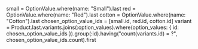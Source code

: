 small = OptionValue.where(name: "Small").last
red = OptionValue.where(name: "Red").last
cotton = OptionValue.where(name: "Cotton").last
 chosen_option_value_ids = [small.id, red.id, cotton.id]
variant = Product.last.variants.joins(:option_values).where(option_values: { id: chosen_option_value_ids }).group(:id).having("count(variants.id) = ?", chosen_option_value_ids.count).first